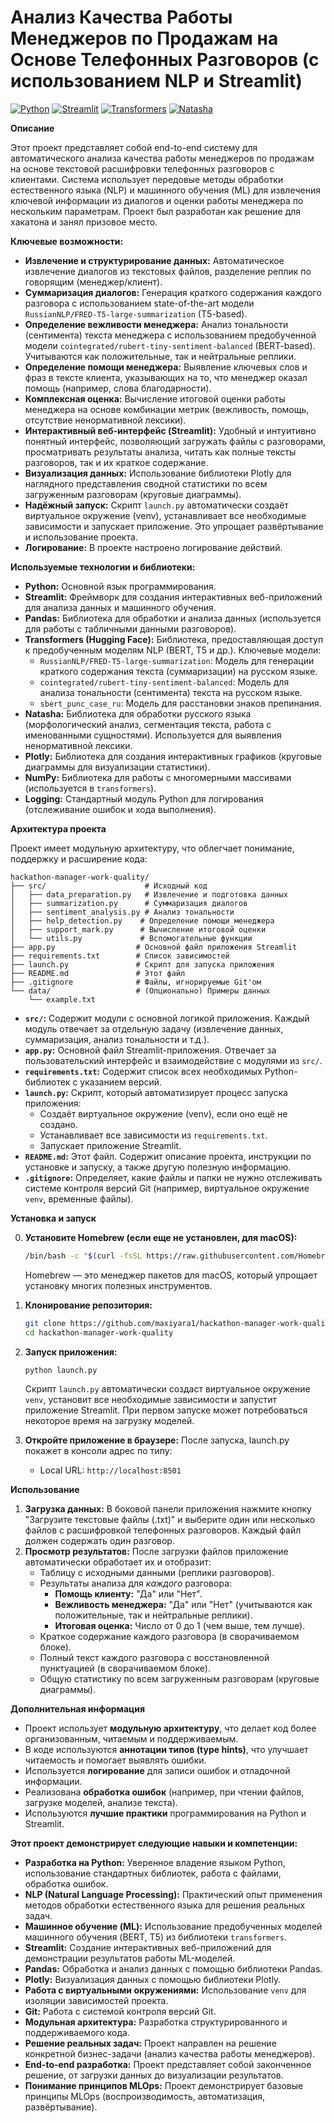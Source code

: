 # Анализ Качества Работы Менеджеров по Продажам на Основе Телефонных Разговоров (с использованием NLP и Streamlit)

[![Python](https://img.shields.io/badge/python-3.7+-blue.svg)](https://www.python.org/)
[![Streamlit](https://static.streamlit.io/badges/streamlit_badge_black_white.svg)](https://streamlit.io/)
[![Transformers](https://img.shields.io/badge/🤗%20Transformers-4.37.2-yellow.svg)](https://huggingface.co/transformers/)
[![Natasha](https://img.shields.io/badge/Natasha-1.6.0-orange.svg)](https://natasha.github.io/)

**Описание**

Этот проект представляет собой end-to-end систему для автоматического анализа качества работы менеджеров по продажам на основе текстовой расшифровки телефонных разговоров с клиентами.  Система использует передовые методы обработки естественного языка (NLP) и машинного обучения (ML) для извлечения ключевой информации из диалогов и оценки работы менеджера по нескольким параметрам. Проект был разработан как решение для хакатона и занял призовое место.

**Ключевые возможности:**

*   **Извлечение и структурирование данных:** Автоматическое извлечение диалогов из текстовых файлов, разделение реплик по говорящим (менеджер/клиент).
*   **Суммаризация диалогов:** Генерация краткого содержания каждого разговора с использованием state-of-the-art модели `RussianNLP/FRED-T5-large-summarization` (T5-based).
*   **Определение вежливости менеджера:** Анализ тональности (сентимента) текста менеджера с использованием предобученной модели `cointegrated/rubert-tiny-sentiment-balanced` (BERT-based).  Учитываются как положительные, так и нейтральные реплики.
*   **Определение помощи менеджера:** Выявление ключевых слов и фраз в тексте клиента, указывающих на то, что менеджер оказал помощь (например, слова благодарности).
*   **Комплексная оценка:** Вычисление итоговой оценки работы менеджера на основе комбинации метрик (вежливость, помощь, отсутствие ненормативной лексики).
*   **Интерактивный веб-интерфейс (Streamlit):**  Удобный и интуитивно понятный интерфейс, позволяющий загружать файлы с разговорами, просматривать результаты анализа, читать как полные тексты разговоров, так и их краткое содержание.
*   **Визуализация данных:**  Использование библиотеки Plotly для наглядного представления сводной статистики по всем загруженным разговорам (круговые диаграммы).
*   **Надёжный запуск:** Скрипт `launch.py` автоматически создаёт виртуальное окружение (venv), устанавливает все необходимые зависимости и запускает приложение.  Это упрощает развёртывание и использование проекта.
* **Логирование:** В проекте настроено логирование действий.

**Используемые технологии и библиотеки:**

*   **Python:** Основной язык программирования.
*   **Streamlit:** Фреймворк для создания интерактивных веб-приложений для анализа данных и машинного обучения.
*   **Pandas:** Библиотека для обработки и анализа данных (используется для работы с табличными данными разговоров).
*   **Transformers (Hugging Face):**  Библиотека, предоставляющая доступ к предобученным моделям NLP (BERT, T5 и др.).  Ключевые модели:
    *   `RussianNLP/FRED-T5-large-summarization`:  Модель для генерации краткого содержания текста (суммаризации) на русском языке.
    *   `cointegrated/rubert-tiny-sentiment-balanced`:  Модель для анализа тональности (сентимента) текста на русском языке.
    *    `sbert_punc_case_ru`: Модель для расстановки знаков препинания.
*   **Natasha:**  Библиотека для обработки русского языка (морфологический анализ, сегментация текста, работа с именованными сущностями). Используется для выявления ненормативной лексики.
*   **Plotly:**  Библиотека для создания интерактивных графиков (круговые диаграммы для визуализации статистики).
*   **NumPy:**  Библиотека для работы с многомерными массивами (используется в `transformers`).
*   **Logging:**  Стандартный модуль Python для логирования (отслеживание ошибок и хода выполнения).

**Архитектура проекта**

Проект имеет модульную архитектуру, что облегчает понимание, поддержку и расширение кода:

```
hackathon-manager-work-quality/
├── src/                      # Исходный код
│   ├── data_preparation.py   # Извлечение и подготовка данных
│   ├── summarization.py      # Суммаризация диалогов
│   ├── sentiment_analysis.py # Анализ тональности
│   ├── help_detection.py    # Определение помощи менеджера
│   ├── support_mark.py      # Вычисление итоговой оценки
│   └── utils.py             # Вспомогательные функции
├── app.py                  # Основной файл приложения Streamlit
├── requirements.txt        # Список зависимостей
├── launch.py               # Скрипт для запуска приложения
├── README.md               # Этот файл
├── .gitignore              # Файлы, игнорируемые Git'ом
└── data/                   # (Опционально) Примеры данных
    └── example.txt
```

*   **`src/`:**  Содержит модули с основной логикой приложения.  Каждый модуль отвечает за отдельную задачу (извлечение данных, суммаризация, анализ тональности и т.д.).
*   **`app.py`:**  Основной файл Streamlit-приложения.  Отвечает за пользовательский интерфейс и взаимодействие с модулями из `src/`.
*   **`requirements.txt`:**  Содержит список всех необходимых Python-библиотек с указанием версий.
*   **`launch.py`:**  Скрипт, который автоматизирует процесс запуска приложения:
    *   Создаёт виртуальное окружение (venv), если оно ещё не создано.
    *   Устанавливает все зависимости из `requirements.txt`.
    *   Запускает приложение Streamlit.
*   **`README.md`:**  Этот файл. Содержит описание проекта, инструкции по установке и запуску, а также другую полезную информацию.
*   **`.gitignore`:** Определяет, какие файлы и папки не нужно отслеживать системе контроля версий Git (например, виртуальное окружение `venv`, временные файлы).

**Установка и запуск**

0.  **Установите Homebrew (если еще не установлен, для macOS):**

    ```bash
    /bin/bash -c "$(curl -fsSL https://raw.githubusercontent.com/Homebrew/install/HEAD/install.sh)"
    ```

    Homebrew — это менеджер пакетов для macOS, который упрощает установку многих полезных инструментов.

1.  **Клонирование репозитория:**

    ```bash
    git clone https://github.com/maxiyara1/hackathon-manager-work-quality.git
    cd hackathon-manager-work-quality
    ```

2.  **Запуск приложения:**

    ```bash
    python launch.py
    ```

    Скрипт `launch.py` автоматически создаст виртуальное окружение `venv`, установит все необходимые зависимости и запустит приложение Streamlit.  При первом запуске может потребоваться некоторое время на загрузку моделей.

3.  **Откройте приложение в браузере:** После запуска, launch.py покажет в консоли адрес по типу:
    *   Local URL: `http://localhost:8501`

**Использование**

1.  **Загрузка данных:**  В боковой панели приложения нажмите кнопку "Загрузите текстовые файлы (.txt)" и выберите один или несколько файлов с расшифровкой телефонных разговоров.  Каждый файл должен содержать один разговор.
2.  **Просмотр результатов:**  После загрузки файлов приложение автоматически обработает их и отобразит:
    *   Таблицу с исходными данными (реплики разговоров).
    *   Результаты анализа для *каждого* разговора:
        *   **Помощь клиенту:**  "Да" или "Нет".
        *   **Вежливость менеджера:**  "Да" или "Нет" (учитываются как положительные, так и нейтральные реплики).
        *   **Итоговая оценка:**  Число от 0 до 1 (чем выше, тем лучше).
    *   Краткое содержание каждого разговора (в сворачиваемом блоке).
    *   Полный текст каждого разговора с восстановленной пунктуацией (в сворачиваемом блоке).
    *   Общую статистику по всем загруженным разговорам (круговые диаграммы).

**Дополнительная информация**

*   Проект использует **модульную архитектуру**, что делает код более организованным, читаемым и поддерживаемым.
*   В коде используются **аннотации типов (type hints)**, что улучшает читаемость и помогает выявлять ошибки.
*   Используется **логирование** для записи ошибок и отладочной информации.
*   Реализована **обработка ошибок** (например, при чтении файлов, загрузке моделей, анализе текста).
*   Используются **лучшие практики** программирования на Python и Streamlit.

**Этот проект демонстрирует следующие навыки и компетенции:**

*   **Разработка на Python:** Уверенное владение языком Python, использование стандартных библиотек, работа с файлами, обработка ошибок.
*   **NLP (Natural Language Processing):**  Практический опыт применения методов обработки естественного языка для решения реальных задач.
*   **Машинное обучение (ML):**  Использование предобученных моделей машинного обучения (BERT, T5) из библиотеки `transformers`.
*   **Streamlit:**  Создание интерактивных веб-приложений для демонстрации результатов работы ML-моделей.
*   **Pandas:**  Обработка и анализ данных с помощью библиотеки Pandas.
*   **Plotly:**  Визуализация данных с помощью библиотеки Plotly.
*   **Работа с виртуальными окружениями:**  Использование `venv` для изоляции зависимостей проекта.
*   **Git:**  Работа с системой контроля версий Git.
*   **Модульная архитектура:**  Разработка структурированного и поддерживаемого кода.
*   **Решение реальных задач:**  Проект направлен на решение конкретной бизнес-задачи (анализ качества работы менеджеров).
*   **End-to-end разработка:**  Проект представляет собой законченное решение, от загрузки данных до визуализации результатов.
*   **Понимание принципов MLOps:**  Проект демонстрирует базовые принципы MLOps (воспроизводимость, автоматизация, развёртывание).
